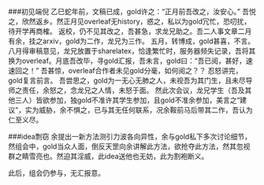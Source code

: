 ###初见端倪
乙巳蛇年前，文稿已成，gold许之：“正月前吾改之，汝安心。” 吾悦之，欣然返乡。然正月见overleaf无history，惑之，私以为gold冗忙，恐叨扰，待开学再商榷。
返校，仍不见其改之，吾甚急，求龙兄助之。吾二人事文章二月有余，挂之arxiv，gold为二作，龙兄为三作。
五月，转博成，gold甚喜，不言。
八月得审稿意见，龙兄放置于sharelatex，恰逢繁忙时，服务器频失记录，吾将其换为overleaf。月底吾改毕，寻gold汇报，吾未言，gold曰：“吾已阅，甚好，速速回之！”  吾甚惊，overleaf合作者未见gold分毫，如何阅之？？ 忍怒讲完，gold复言前言。
吾尝思之，gold为一无心无肺之人，未视吾为其门生，且未尽导师之责任，余怒之，念龙兄之人情，未怒于面。
然此次会议，龙兄学生（吾及其他三人）皆欲参加，独gold不准许其学生参加，且gold不准余参加，美言之“建议”，实为威胁，余不惧之，已与其无任何联系，况余鞍前马后带其二作，吾认为仁至义尽。

###idea剽窃
余提出一新方法测引力波各向异性，余与gold私下多次讨论细节，然组会中，gold当众人面，倒反天罡向余讲解此方法，欲抢夺此方法，然其忽视群之睛雪亮也。然迫其淫威，此idea送他也无妨，此为割袍断义。

此后，组会仍参与，无汇报意。